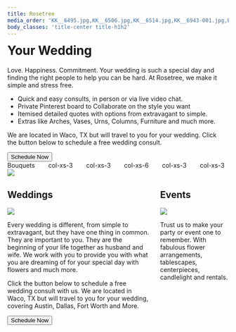 ```yaml
---
title: Rosetree
media_order: 'KK__6495.jpg,KK__6506.jpg,KK__6514.jpg,KK__6943-001.jpg,Bouquet-002.JPG'
body_classes: 'title-center title-h1h2'
---
```


<div class="container" style="margin-top:0;padding-top:0;">
    <div class="columns">
        <div class="column col-xl-12 col-5">
                    <h1 style="margin-top:0;">Your Wedding</h1>
                    <div class="divider"></div>
                    <p>Love. Happiness. Commitment. Your wedding is such a special day and finding the right people to help you can be hard. At Rosetree, we make it simple and stress free.</p>
                    <ul>
                        <li>Quick and easy consults, in person or via live video chat.</li>
                        <li>Private Pinterest board to Collaborate on the style you want</li>
                        <li>Itemised detailed quotes with options from extravagant to simple.</li>
                        <li>Extras like Arches, Vases, Urns, Columns, Furniture and much more.</li>
                    </ul>
                      <p class="text-dark">We are located in Waco, TX but will travel to you for your wedding. Click the button below to schedule a free wedding consult.</p>
                      <button class="btn btn-primary">Schedule Now</button>
                  </div>
        <div class="column col-xl-12 col-7">
            <div id="unite-gallery" style="display:none;">
                    <img alt="Peach Purple Red Flower Arrangement" src="KK__6495.jpg"
                            data-image="KK__6495.jpg"
                            data-description="Peach Purple Red Flower Arrangement">
                    <img alt="Peach Lime Green Flower Arrangement" src="KK__6506.jpg"
                            data-image="KK__6506.jpg"
                            data-description="Peach Lime Green Flower Arrangement">
                    <img alt="Peach Green Pink Flower Arrangement" src="KK__6514.jpg"
                            data-image="KK__6514.jpg"
                            data-description="Peach Green Pink Flower Arrangement">
            </div>
        </div>
	</div>
</div>
<div class="container" style="margin-top:0;padding-top:0;">
  <div class="columns">
    <div class="column col-2 col-xl-4">
    <div class="card">
  <div class="card-header">
    <div class="card-title h5">Bouquets</div>
  </div>
  <div class="card-image">
    <img src="bouquet.jpg" class="img-responsive">
  </div>
</div>  
    </div>
    <div class="column col-2 col-xl-4">col-xs-3</div>
    <div class="column col-2 col-xl-4">col-xs-3</div>
    <div class="column col-2 col-xl-4">col-xs-6</div>
    <div class="column col-2 col-xl-4">col-xs-3</div>
    <div class="column col-2 col-xl-4">col-xs-3</div>
  </div>
</div>
<div class="container">
    <div class="columns">
        <div class="column col-xl-6 col-lg-12">
        	<h2>Weddings</h2>
            <div class="card">
  				<div class="card-image">
                        <img src="bouquet.jpg" class="img-responsive">
                </div>
                <div class="card-header">
            <div class="card-body">
            	<p>Every wedding is different, from simple to extravagant, but they have one thing in common. They are important to you. They are the beginning of your life together as husband and wife. We work with you to provide you with what you are dreaming of for your special day with flowers and much more.</p>
				<p>Click the button below to schedule a free wedding consult with us. We are located in Waco, TX but will travel to you for your wedding, covering Austin, Dallas, Fort Worth and More.</p>
            </div>
                      <div class="card-footer">
                        <button class="btn btn-primary centered">Schedule Now</button>
                      </div>
            		</div>
                    </div>
        </div>
        <div class="column col-xl-6 col-lg-12"><h2>Events</h2>
        <div class="card">
  				<div class="card-image">
                        <img src="KK__6943-001.jpg" class="img-responsive">
                </div>
                <div class="card-header">
            <div class="card-body">
            	<p>Trust us to make your party or event one to remember. With fabulous flower arrangements, tablescapes, centerpieces, candlelight and rentals.</p>
            </div>
            		</div>
                    </div>
        </div>
    </div>
</div>
<script type="text/javascript">
    jQuery(document).ready(function(){
      jQuery("#unite-gallery").unitegallery({"gallery_theme":"slider","gallery_width":"100%","slider_control_zoom":"true"});
    });
  </script>
